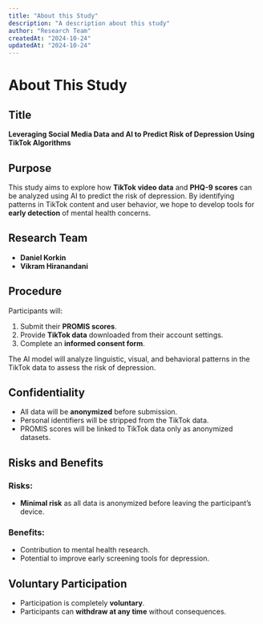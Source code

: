 ```yaml
---
title: "About this Study"
description: "A description about this study"
author: "Research Team"
createdAt: "2024-10-24"
updatedAt: "2024-10-24"
---
```


# About This Study

## Title

**Leveraging Social Media Data and AI to Predict Risk of Depression Using TikTok Algorithms**

## Purpose

This study aims to explore how **TikTok video data** and **PHQ-9 scores** can be analyzed using AI to predict the risk of depression. By identifying patterns in TikTok content and user behavior, we hope to develop tools for **early detection** of mental health concerns.

## Research Team

- **Daniel Korkin**
- **Vikram Hiranandani**

## Procedure

Participants will:

1. Submit their **PROMIS scores**.
2. Provide **TikTok data** downloaded from their account settings.
3. Complete an **informed consent form**.

The AI model will analyze linguistic, visual, and behavioral patterns in the TikTok data to assess the risk of depression.

## Confidentiality

- All data will be **anonymized** before submission.
- Personal identifiers will be stripped from the TikTok data.
- PROMIS scores will be linked to TikTok data only as anonymized datasets.

## Risks and Benefits

### Risks:

- **Minimal risk** as all data is anonymized before leaving the participant’s device.

### Benefits:

- Contribution to mental health research.
- Potential to improve early screening tools for depression.

## Voluntary Participation

- Participation is completely **voluntary**.
- Participants can **withdraw at any time** without consequences.
